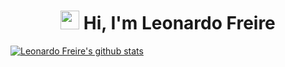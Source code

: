 <h1 align="center">
 <img src="https://media.giphy.com/media/hvRJCLFzcasrR4ia7z/giphy.gif" width="30px"> 
 Hi, I'm Leonardo Freire</a></h1>


[![Leonardo Freire's github stats](https://github-readme-stats.vercel.app/api?username=whoisfreire&theme=dark&show_icons=true&count_private=true)](https://github.com/whoisfreire)
